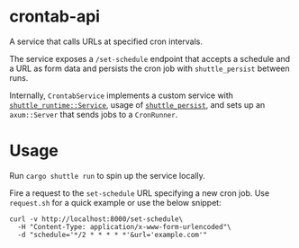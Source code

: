 # crontab-api

A service that calls URLs at specified cron intervals.

The service exposes a `/set-schedule` endpoint that accepts a schedule and a URL
as form data and persists the cron job with `shuttle_persist` between runs.

Internally, `CrontabService` implements a custom service with
[`shuttle_runtime::Service`](https://docs.shuttle.rs/examples/custom-service),
usage of [`shuttle_persist`](https://docs.shuttle.rs/resources/shuttle-persist),
and sets up an `axum::Server` that sends jobs to a `CronRunner`.

# Usage
Run `cargo shuttle run` to spin up the service locally.

Fire a request to the `set-schedule` URL specifying a new cron job. Use `request.sh` 
for a quick example or use the below snippet:

```
curl -v http://localhost:8000/set-schedule\
  -H "Content-Type: application/x-www-form-urlencoded"\
  -d "schedule='*/2 * * * * *'&url='example.com'"
```
